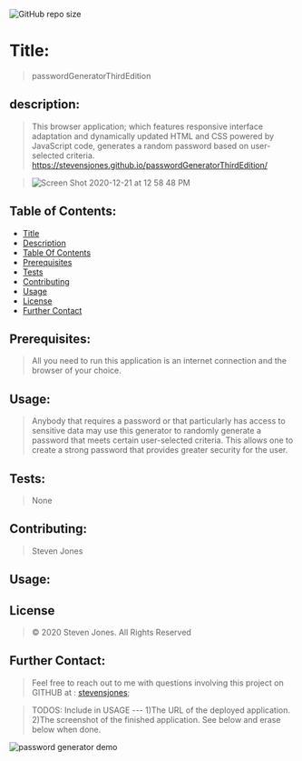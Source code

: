 ![GitHub repo size](https://img.shields.io/github/repo-size/stevensjones/passwordGeneratorThirdEdition)
# Title:
> passwordGeneratorThirdEdition
## description: 
> This browser application; which features responsive interface adaptation and dynamically updated HTML and CSS powered by JavaScript code, generates a random password based on user-selected criteria.
> https://stevensjones.github.io/passwordGeneratorThirdEdition/

>![Screen Shot 2020-12-21 at 12 58 48 PM](https://user-images.githubusercontent.com/56704209/102817556-385cfd00-438d-11eb-820c-e9b32ba23671.png)

## Table of Contents:
- [Title](#Title)
- [Description](#Description)
- [Table Of Contents](#TableOfContents)
- [Prerequisites](#Prerequisites)
- [Tests](#Tests)
- [Contributing](#Contributing)
- [Usage](#Usage) 
- [License](#License)
- [Further Contact](#FurtherContact)
## Prerequisites:
> All you need to run this application is an internet connection and the browser of your choice.  
## Usage:
> Anybody that requires a password or that particularly has access to sensitive data may use this generator to randomly generate a password that meets certain user-selected criteria. This allows one to create a strong password that provides greater security for the user.  
## Tests:
> None
## Contributing:
> Steven Jones
## Usage:
> 
## License
> © 2020 Steven Jones. All Rights Reserved
## Further Contact:
> Feel free to reach out to me with questions involving this project on GITHUB at : [stevensjones](https://github.com/stevensjones);

> TODOS: Include in USAGE --- 1)The URL of the deployed application. 2)The screenshot of the finished application. See below and erase below when done.

![password generator demo](./Assets/03-javascript-homework-demo.png)

